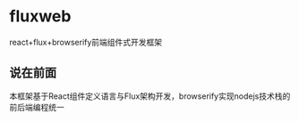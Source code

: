 # fluxweb

react+flux+browserify前端组件式开发框架

## 说在前面

本框架基于React组件定义语言与Flux架构开发，browserify实现nodejs技术栈的前后端编程统一
